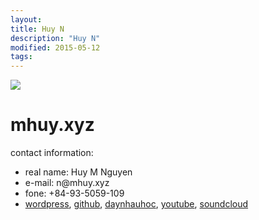 ```yaml
---
layout:
title: Huy N
description: "Huy N"
modified: 2015-05-12
tags: 
---
```


<img src="https://davidng94.files.wordpress.com/2016/05/13178647_550649401775350_4277076356040674560_n.jpg?w=200&h=200">
<h1>mhuy.xyz</h1>
<p>contact information:</p>
 <ul>
   <li>real name: Huy M Nguyen</li>
   <li>e-mail: n@mhuy.xyz</li>
   <li>fone: +84-93-5059-109</li>
   <li>
<a href="https://davidng94.wordpress.com" target="_blank">wordpress</a>, 
<a href="https://github.com/minhhuy150894" target="_blank">github</a>,
<a href="http://daynhauhoc.com/users/david15894" target="_blank">daynhauhoc</a>,
<a href="https://www.youtube.com/channel/UC_BcJL6407-pBo8Fiu3AHvQ" target="_blank">youtube</a>,
<a href="https://soundcloud.com/david15894" target="_blank">soundcloud</a>
   </li>
 </ul>
